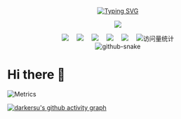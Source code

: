 <div align="center">
  
  <!-- dynamic typing effect 动态打字效果 -->
  <div align="center">
    <a href="https://www.coderyj.yop/">
      <img src="https://readme-typing-svg.demolab.com?font=Fira+Code&pause=1000&width=435&lines=console.log(%22Hello%2C%20World%22);小小苏同学祝您今天愉快!&center=true&size=27" alt="Typing SVG" />
    </a>
  </div>

  <!-- knock code pictures 敲代码的图片 -->
  <img src="https://cdn.jsdelivr.net/gh/sun0225SUN/sun0225SUN/assets/images/coding.gif" /><br>

  <!-- profile logo 个人资料徽标 -->
  <div align="center">
    <a href="https://www.coderyj.yop/"><img src="https://img.shields.io/badge/Website-博客-blue" /></a>&emsp;
    <a href="https://twitter.com/darkersu/"><img src="https://img.shields.io/badge/Twitter-推特-blue" /></a>&emsp;
    <a href="https://www.youtube.com/@darkersu"><img src="https://img.shields.io/badge/YouTube-油管-c32136" /></a>&emsp;
    <a href="https://space.bilibili.com/darkersu/"><img src="https://img.shields.io/badge/Bilibili-B站-ff69b4" /></a>&emsp;
    <a href="https://blog.csdn.net/DarkerSP/"><img src="https://img.shields.io/badge/CSDN-论坛-c32136" /></a>&emsp;
    <!-- visitor statistics logo 访问量统计徽标 -->
    <img src="https://komarev.com/ghpvc/?username=darkersu&label=Views&color=0e75b6&style=flat" alt="访问量统计" />
  </div>

<!-- Snake Code Contribution Map 贪吃蛇代码贡献图 -->
<picture>
  <source media="(prefers-color-scheme: dark)" srcset="https://cdn.jsdelivr.net/gh/sun0225SUN/sun0225SUN/profile-snake-contrib/github-contribution-grid-snake-dark.svg" />
  <source media="(prefers-color-scheme: light)" srcset="https://cdn.jsdelivr.net/gh/sun0225SUN/sun0225SUN/profile-snake-contrib/github-contribution-grid-snake.svg" />
  <img alt="github-snake" src="https://cdn.jsdelivr.net/gh/sun0225SUN/sun0225SUN/profile-snake-contrib/github-contribution-grid-snake-dark.svg" />
</picture>

</div>

# Hi there 👋

![Metrics](https://metrics.lecoq.io/darkersu?template=classic&isocalendar=1&calendar=1&16personalities=1&base=header%2C%20activity%2C%20community%2C%20repositories%2C%20metadata&base.indepth=false&base.hireable=false&base.skip=false&isocalendar=false&isocalendar.duration=full-year&calendar=false&calendar.limit=1&16personalities=false&16personalities.sections=personality&16personalities.scores=true&config.timezone=Asia%2FShanghai&config.display=large)

[![darkersu's github activity graph](https://github-readme-activity-graph.vercel.app/graph?username=darkersu&theme=vue)](https://github.com/darkersu/github-readme-activity-graph)


<!--
**DarkerSU/DarkerSU** is a ✨ _special_ ✨ repository because its `README.md` (this file) appears on your GitHub profile.

Here are some ideas to get you started:

- 🔭 I’m currently working on ...
- 🌱 I’m currently learning ...
- 👯 I’m looking to collaborate on ...
- 🤔 I’m looking for help with ...
- 💬 Ask me about ...
- 📫 How to reach me: ...
- 😄 Pronouns: ...
- ⚡ Fun fact: ...
-->
